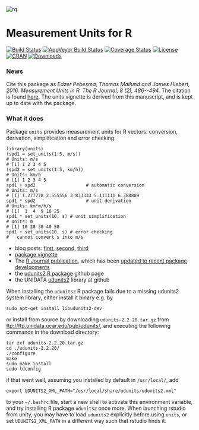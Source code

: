 ![rq](https://user-images.githubusercontent.com/520851/32419488-b0a18c1e-c27a-11e7-8861-8d79e8697582.png)
# Measurement Units for R

[![Build Status](https://travis-ci.org/r-quantities/units.svg?branch=master)](https://travis-ci.org/r-quantities/units) 
[![AppVeyor Build Status](https://ci.appveyor.com/api/projects/status/github/r-quantities/units?branch=master&svg=true)](https://ci.appveyor.com/project/r-quantities/units)
[![Coverage Status](https://img.shields.io/codecov/c/github/r-quantities/units/master.svg)](https://codecov.io/github/r-quantities/units?branch=master)
[![License](http://img.shields.io/badge/license-GPL%20%28%3E=%202%29-brightgreen.svg?style=flat)](http://www.gnu.org/licenses/gpl-2.0.html) [![CRAN](http://www.r-pkg.org/badges/version/units)](https://cran.r-project.org/package=units) 
[![Downloads](http://cranlogs.r-pkg.org/badges/units?color=brightgreen)](http://www.r-pkg.org/pkg/units)

### News
Cite this package as _Edzer Pebesma, Thomas Mailund
and James Hiebert, 2016.  Measurement Units in R.
The R Journal, 8 (2), 486--494._ The citation is found
[here](http://journal.r-project.org/archive/2016-2/pebesma-mailund-hiebert.pdf).
The units vignette is derived from this manuscript, and is kept up
to date with the package.

### What it does

Package `units` provides
measurement units for R vectors: conversion, derivation, simplification and error checking:
```
library(units)
(spd1 = set_units(1:5, m/s))
# Units: m/s
# [1] 1 2 3 4 5
(spd2 = set_units(1:5, km/h))
# Units: km/h
# [1] 1 2 3 4 5
spd1 + spd2                   # automatic conversion
# Units: m/s
# [1] 1.277778 2.555556 3.833333 5.111111 6.388889
spd1 * spd2                   # unit derivation
# Units: km*m/h/s
# [1]  1  4  9 16 25
spd1 * set_units(10, s) # unit simplification
# Units: m
# [1] 10 20 30 40 50
spd1 + set_units(10, s) # error checking
#   cannot convert s into m/s
```

* blog posts: [first](http://r-spatial.org/r/2016/06/10/units.html), [second](http://r-spatial.org/r/2016/08/16/units2.html), [third](http://r-spatial.org/r/2016/09/29/plot_units.html)
* [package vignette](https://cran.r-project.org/web/packages/units/vignettes/units.html)
* The [R Journal publication](https://journal.r-project.org/archive/2016-2/pebesma-mailund-hiebert.pdf), which has been [updated to recent package developments](https://r-quantities.github.io/units/articles/measurement_units_in_R.html)
* the [udunits2 R package](https://github.com/pacificclimate/Rudunits2) github page
* the UNIDATA [udunits2](https://github.com/Unidata/UDUNITS-2) library at github

When installing the `udunits2` R package fails due to a missing
udunits2 system library, either install it binary e.g. by

```
sudo apt-get install libudunits2-dev
```

or install from source by downloading `udunits-2.2.20.tar.gz` from
ftp://ftp.unidata.ucar.edu/pub/udunits/, and executing the
following commands in the download directory:
```
tar zxf udunits-2.2.20.tar.gz
cd ./udunits-2.2.20/
./configure
make
sudo make install
sudo ldconfig
```
if that went well, assuming you installed by default in `/usr/local/`, add
```
export UDUNITS2_XML_PATH="/usr/local/share/udunits/udunits2.xml"
```
to your `~/.bashrc` file, start a new shell to activate this environment variable, and try installing R package `udunits2` once more. When launching rstudio from unity, you may have to load `udunits2` explicitly before using `units`, or set `UDUNITS2_XML_PATH` in a different way such that rstudio finds it.

